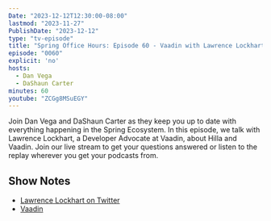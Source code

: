 ```yaml
---
Date: "2023-12-12T12:30:00-08:00"
lastmod: "2023-11-27"
PublishDate: "2023-12-12"
type: "tv-episode"
title: "Spring Office Hours: Episode 60 - Vaadin with Lawrence Lockhart"
episode: "0060"
explicit: 'no'
hosts:
  - Dan Vega
  - DaShaun Carter
minutes: 60
youtube: "ZCGg8MSuEGY"
---
```


Join Dan Vega and DaShaun Carter as they keep you up to date with everything happening in the Spring Ecosystem. In this episode, we talk with Lawrence Lockhart, a Developer Advocate at Vaadin, about Hilla and Vaadin. Join our live stream to get your questions answered or listen to the replay wherever you get your podcasts from.

## Show Notes

- [Lawrence Lockhart on Twitter](https://twitter.com/LawrenceDCodes)
- [Vaadin](https://vaadin.com/)
